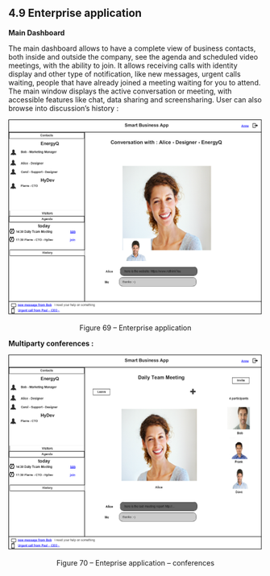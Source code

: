 ## 4.9 Enterprise application

**Main Dashboard**

The main dashboard allows to have a complete view of business contacts, both inside and outside the company, see the agenda and scheduled video meetings, with the ability to join. It allows
receiving calls with identity display and other type of notification, like new messages, urgent calls waiting, people that have already joined a meeting waiting for you to attend.
The main window displays the active conversation or meeting, with accessible features like chat, data sharing and screensharing.
User can also browse into discussion’s history :

![businessapp2.png](./businessapp2.png)
<p align="center">
       Figure 69 – Enterprise application
</p>


**Multiparty conferences :**

![businessapp-meeting.png](./businessapp-meeting.png)
<p align="center">
       Figure 70 – Enteprise application – conferences
</p>
